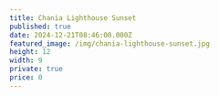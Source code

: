 ```yaml
---
title: Chania Lighthouse Sunset
published: true
date: 2024-12-21T08:46:00.000Z
featured_image: /img/chania-lighthouse-sunset.jpg
height: 12
width: 9
private: true
price: 0
---
```

